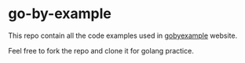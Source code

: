 # go-by-example

This repo contain all the code examples used in [gobyexample](https://gobyexample.com/) website.

Feel free to fork the repo and clone it for golang practice.
